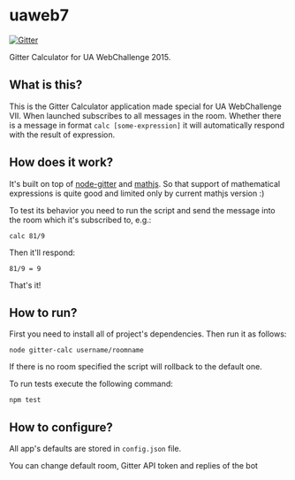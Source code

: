 # uaweb7
[![Gitter](https://badges.gitter.im/Join%20Chat.svg)](https://gitter.im/malizhev/uaweb7?utm_source=badge&utm_medium=badge&utm_campaign=pr-badge)

Gitter Calculator for UA WebChallenge 2015.

## What is this?

This is the Gitter Calculator application made special for UA WebChallenge VII.
When launched subscribes to all messages in the room.
Whether there is a message in format `calc [some-expression]` it will automatically respond with the result of expression.

## How does it work?

It's built on top of [node-gitter](https://github.com/gitterHQ/node-gitter) and [mathjs](https://github.com/josdejong/mathjs).
So that support of mathematical expressions is quite good and limited only by current mathjs version :)

To test its behavior you need to run the script and send the message into the room which it's subscribed to, e.g.:
```
calc 81/9
```
Then it'll respond:
```
81/9 = 9
```
That's it!

## How to run?

First you need to install all of project's dependencies. Then run it as follows:
```
node gitter-calc username/roomname
```
If there is no room specified the script will rollback to the default one. 

To run tests execute the following command:

```
npm test
```

## How to configure?

All app's defaults are stored in `config.json` file.

You can change default room, Gitter API token and replies of the bot
